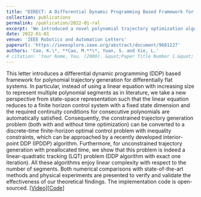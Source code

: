 ```yaml
---
title: "DIRECT: A Differential Dynamic Programming Based Framework for Trajectory Generation"
collection: publications
permalink: /publication/2022-01-ral
excerpt: 'We introduced a novel polynomial trajectory optimization algorithm leveraging differential dynamic programming. We have also released a solver-free implementation of the algorithm in the [package](https://github.com/ntu-caokun/DIRECT). The algorithm is verified using an UAV in indoor flight experiments. \[[Video](https://youtu.be/BM8_ABM_2VM?si=NYmO9b82DaAmkFiN)\]\[[Code](https://github.com/ntu-caokun/DIRECT)\]'
date: 2022-01-01
venue: 'IEEE Robotics and Automation Letters'
paperurl: 'https://ieeexplore.ieee.org/abstract/document/9681227'
authors: 'Cao, K.\*, **Cao, M.**\*, Yuan, S. and Xie, L.'
# citation: 'Your Name, You. (2009). &quot;Paper Title Number 1.&quot; <i>Journal 1</i>. 1(1).'
---
```


This letter introduces a differential dynamic programming (DDP) based framework for polynomial trajectory generation for differentially flat systems. In particular, instead of using a linear equation with increasing size to represent multiple polynomial segments as in literature, we take a new perspective from state-space representation such that the linear equation reduces to a finite horizon control system with a fixed state dimension and the required continuity conditions for consecutive polynomials are automatically satisfied. Consequently, the constrained trajectory generation problem (both with and without time optimization) can be converted to a discrete-time finite-horizon optimal control problem with inequality constraints, which can be approached by a recently developed interior-point DDP (IPDDP) algorithm. Furthermore, for unconstrained trajectory generation with preallocated time, we show that this problem is indeed a linear-quadratic tracking (LQT) problem (DDP algorithm with exact one iteration). All these algorithms enjoy linear complexity with respect to the number of segments. Both numerical comparisons with state-of-the-art methods and physical experiments are presented to verify and validate the effectiveness of our theoretical findings. The implementation code is open-sourced. \[[Video](https://youtu.be/BM8_ABM_2VM?si=NYmO9b82DaAmkFiN)\]\[[Code](https://github.com/ntu-caokun/DIRECT)\]

<!-- <img style="float: center;" src="/images/rss2.gif"> -->



<!-- Recommended citation: Your Name, You. (2009). "Paper Title Number 1." <i>Journal 1</i>. 1(1). -->